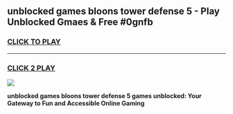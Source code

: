 
## unblocked games bloons tower defense 5 - Play Unblocked Gmaes & Free #0gnfb
<h3>
<a href="https://news.freeplayer.one?title=unblocked_games_bloons_tower_defense_5&ref=03M">CLICK TO PLAY</a></h3>
<hr>

<h3>
<a href="https://news.freeplayer.one?title=unblocked_games_bloons_tower_defense_5&ref=03M">CLICK 2 PLAY</a>
  
</h3>

<a href="https://news.freeplayer.one?title=unblocked_games_bloons_tower_defense_5&ref=03M"><img src="https://clearcache.store/games.png"></a>


**unblocked games bloons tower defense 5 games unblocked: Your Gateway to Fun and Accessible Online Gaming**
